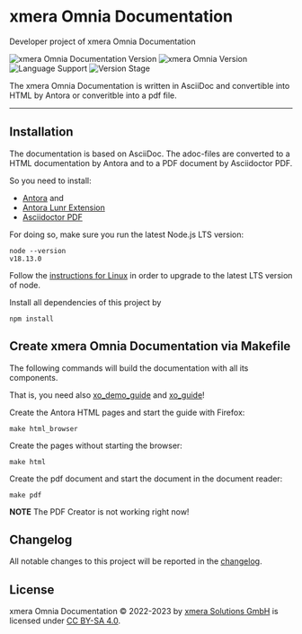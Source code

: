 # xmera Omnia Documentation

Developer project of xmera Omnia Documentation

![xmera Omnia Documentation Version](https://img.shields.io/badge/xmera_Omnia_Documentation-1.4.1-red) ![xmera Omnia Version](https://img.shields.io/badge/xmera_Omnia-v4.2.z-blue) ![Language Support](https://img.shields.io/badge/Languages-de-green) ![Version Stage](https://img.shields.io/badge/Stage-release-important)

The xmera Omnia Documentation is written in AsciiDoc and convertible into HTML by Antora or converitble into a pdf file.

---

## Installation

The documentation is based on AsciiDoc. The adoc-files are converted to a HTML documentation by Antora and to a PDF document by Asciidoctor PDF.

So you need to install:

- [Antora](https://docs.antora.org/antora/latest/install/install-antora/) and
- [Antora Lunr Extension](https://gitlab.com/antora/antora-lunr-extension)
- [Asciidoctor PDF](https://asciidoctor.org/docs/asciidoctor-pdf/#install-the-published-gem)

For doing so, make sure you run the latest Node.js LTS version:

    node --version
    v18.13.0

Follow the [instructions for Linux](https://docs.antora.org/antora/latest/install/linux-requirements/#upgrade-node) in order to upgrade to the latest LTS version of node.

Install all dependencies of this project by

    npm install

## Create xmera Omnia Documentation via Makefile

The following commands will build the documentation with all its components.

That is, you need also [xo_demo_guide](https://github.com/xmera-circle/xo_demo_guide) and [xo_guide](https://github.com/xmera-circle/xo_guide)!

Create the Antora HTML pages and start the guide with Firefox:

    make html_browser

Create the pages without starting the browser:

    make html

Create the pdf document and start the document in the document reader:

    make pdf

**NOTE** The PDF Creator is not working right now!

## Changelog

All notable changes to this project will be reported in the [changelog](https://circle.xmera.de/projects/xmera-omnia-guide/repository/xo_guide/revisions/develop/entry//CHANGELOG.md).

## License

xmera Omnia Documentation © 2022-2023 by [xmera Solutions GmbH](https://xmera.de) is licensed under [CC BY-SA 4.0](https://creativecommons.org/licenses/by-sa/4.0/deed.en).
